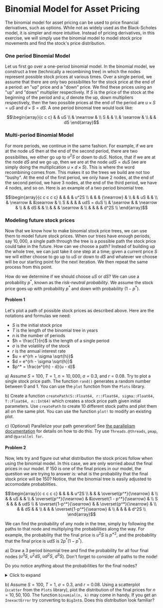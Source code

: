 
# Binomial Model for Asset Pricing

The binomial model for asset pricing can be used to price financial derivatives, such as options.  While not as widely used as the Black-Scholes model, it is simpler and more intuitive.  Instead of pricing derivatives, in this exercise, we will simply use the binomial model to model stock price movements and find the stock's price distribution.

### One period Binomial Model
Let us first go over a one-period binomial model.  In the binomial model, we construct a tree (technically a recombining tree) in which the nodes represent possible stock prices at various times.  Over a single period, we assume that there are only two possibilites for the stock price at the end of a period: an "up" price and a "down" price. We find these prices using an "up" and "down" multiplier respectively.  If $S$ is the price of the stock at the beginning of the period and $u, d$ denote the up, down multipliers respectively, then the two possible prices at the end of the period are $u \times S = uS$ and $d \times S = dS$. A one period binomial tree would look like:



$$\begin{array}{c c c}
& & uS \\
& \nearrow & \\
S & & \\
& \searrow & \\
& & dS 
\end{array}$$

### Multi-period Binomial Model
For more periods, we continue in the same fashion.  For example, if we are at the node $uS$ then at the end of the second period, there are two possibilites, we either go up to $u^2S$ or down to $duS$.  Notice, that if we are at the node $dS$ and we go up, then we are at the node $udS = duS$ (we are simply doing the multiplication $u \times d \times S$).  This is where the word recombining comes from.  This makes it so the trees we build are not too "bushy".  At the end of the first period, we only have $2$ nodes, at the end of the second period, we have $3$ nodes, at the end of the third period, we have $4$ nodes, and so on.  Here is an example of a two period binomial tree.

$$\begin{array}{c c c c c}
& & & & u^2S \\
& & & {\nearrow}  & \\
& & uS & & \\
& \nearrow & &\searrow & \\
S & & & & udS = duS \\
& \searrow & & \nearrow & \\
& & dS & & \\
& & & \searrow  & \\
& & & & d^2S \\
\end{array}$$

### Modeling future stock prices
Now that we know how to make binomial stock price trees, we can use them to model future stock prices.  When our trees have enough periods, say $10,000$, a single path through the tree is a possible path the stock price could take in the future.  How can we choose a path? Instead of building up the whole tree, we can just take it one step at a time; given a current price $S$ we will either choose to go up to $uS$ or down to $dS$ and whatever we choose will be our starting point for the next iteration.  We then repeat the same process from this point. 

How do we determine if we should choose $uS$ or $dS$? We can use a probability $p^*$, known as the *risk-neutral probability*. We assume the stock price goes up with probability $p^*$ and down with probability $(1-p^*)$. 

#### Problem 1
Let's plot a path of possible stock prices as described above.  Here are the notations and formulas we need:
- $S$ is the initial stock price
- $T$ is the length of the binomial tree in years
- $n$ is the number of periods 
- $h = \frac{T}{n}$ is the length of a single period
- $\sigma$ is the volatility of the stock
- $r$ is the annual interest rate
- $u = e^{rh + \sigma \sqrt{h}}$
- $d = e^{rh - \sigma \sqrt{h}}$
- $p^* = \frac{e^{rh} - d}{u - d}$

a) Assume $S = 100$, $T = 1$, $n = 10,000$, $\sigma = 0.3$, and $r = 0.08$.  Try to plot a single stock price path.  The function `rand()` generates a random number between $0$ and $1$. You can use the `plot` function from the `Plots` library.

b) Create a function `createPath(S::Float64, r::Float64, sigma::Float64, T::Float64, n::Int64)` which creates a stock price path given initial parameters.  Use `createPath` to create $10$ different stock paths and plot them all on the same plot.  You can use the function `plot!` to modify an existing plot.

c) (Optional) Parallelize your path generation! See [the parallelism documentation](https://docs.julialang.org/en/stable/manual/parallel-computing) for details on how to do this. Try use `Threads.@threads`, `pmap`, and `@parallel for`.


#### Problem 2 
Now, lets try and figure out what distribution the stock prices follow when using the binomial model.  In this case, we are only worried about the final prices in our model.  If $150$ is one of the final prices in our model, the question we are trying to answer is: what is the probability that the final stock price will be $150$?  Notice, that the binomial tree is easily adjusted to accomodate probabilities.  

$$\begin{array}{c c c c c}
& & & & u^2S \\
& & & \overset{p^*}{\nearrow}  & \\
& & uS & & \\
& \overset{p^*}{\nearrow} & &\overset{1 - p^*}{\searrow} & \\
S & & & & udS \\
& \overset{1-p^*}{\searrow} & & \overset{p^*}{\nearrow} & \\
& & dS & & \\
& & & \overset{1-p^*}{\searrow}  & \\
& & & & d^2S \\
\end{array}$$

We can find the probability of any node in the tree, simply by following the paths to that node and multiplying the probabilities along the way.  For example, the probability that the final price is $u^2S$ is $p^{*2}$, and the probability that the final price is $udS$ is $2p^*(1-p^*)$.  

a) Draw a $3$ period binomial tree and find the probability for all four final nodes ($u^3S$, $u^2dS$, $ud^2S$, $d^3S$).  Don't forget to consider *all* paths to the node!

Do you notice anything about the probabilities for the final nodes?

<details>
    <summary> Click to expand </summary>
The probabilities follow the binomial formula, the probabilities in the third period from top to bottom are  $p^{*3}, 3p^{*2}(1-p^*), 3p^*(1-p^*)^2, (1-p^*)^3$, the probabilities for a fourth period would be $p^{*4}, 4p^{*3}(1-p^*), 6p^{*2}(1-p^*)^2, 4p^*(1-p^*)^3, (1-p^*)^4$, and so on.

</details>

b) Assume $S = 100$, $T = 1$, $\sigma = 0.3$, and $r = 0.08$.  Using a scatterplot (`scatter` from the `Plots` library), plot the distribution of the final prices for $n = 10, 50, 100$.  The function `binomial(n, k)` may come in handy.  If you get an `InexactError` try converting to `BigInt`s.  Does this distribution look familiar?

